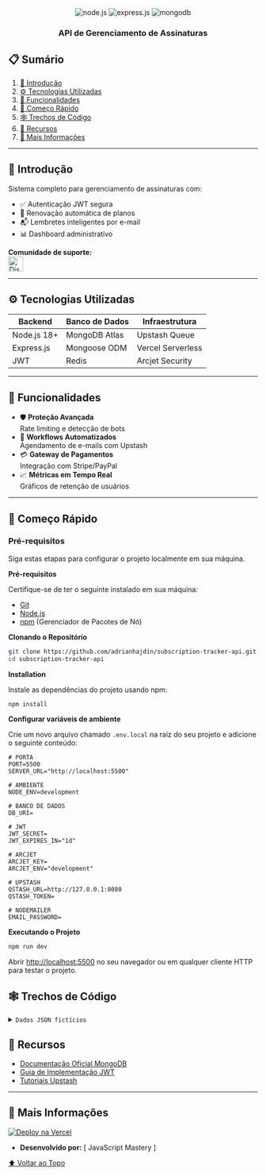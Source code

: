 <div align="center">
  <div>
    <img src="https://img.shields.io/badge/node.js-339933?style=for-the-badge&logo=Node.js&logoColor=white" alt="node.js" />
    <img src="https://img.shields.io/badge/express.js-000000?style=for-the-badge&logo=express&logoColor=white" alt="express.js" />
    <img src="https://img.shields.io/badge/-MongoDB-13aa52?style=for-the-badge&logo=mongodb&logoColor=white" alt="mongodb" />
  </div>

  <h3 align="center">API de Gerenciamento de Assinaturas</h3>
</div>

## 📋 Sumário
1. [🤖 Introdução](#introdução)  
2. [⚙️ Tecnologias Utilizadas](#tecnologias-utilizadas)  
3. [🔋 Funcionalidades](#funcionalidades)  
4. [🤸 Começo Rápido](#começo-rápido)  
5. [🕸️ Trechos de Código](#trechos-de-código)  
6. [🔗 Recursos](#recursos)  
7. [🚀 Mais Informações](#mais-informações)  

---

## 🤖 Introdução <a name="introdução"></a>
Sistema completo para gerenciamento de assinaturas com:
- ✅ Autenticação JWT segura  
- 🔄 Renovação automática de planos  
- 📬 Lembretes inteligentes por e-mail  
- 📊 Dashboard administrativo  

**Comunidade de suporte:**  
<a href="https://discord.com/invite/n6EdbFJ" target="_blank">
  <img src="https://github.com/sujatagunale/EasyRead/assets/151519281/618f4872-1e10-42da-8213-1d69e486d02e" alt="Discord" height="30"/>
</a>

---

## ⚙️ Tecnologias Utilizadas <a name="tecnologias-utilizadas"></a>
| Backend         | Banco de Dados  | Infraestrutura   |
|-----------------|-----------------|------------------|
| Node.js 18+     | MongoDB Atlas   | Upstash Queue    |
| Express.js      | Mongoose ODM    | Vercel Serverless|
| JWT             | Redis           | Arcjet Security  |

---

## 🔋 Funcionalidades <a name="funcionalidades"></a>
- 🛡️ **Proteção Avançada**  
  Rate limiting e detecção de bots
- 🔄 **Workflows Automatizados**  
  Agendamento de e-mails com Upstash
- 💳 **Gateway de Pagamentos**  
  Integração com Stripe/PayPal
- 📈 **Métricas em Tempo Real**  
  Gráficos de retenção de usuários

---

## 🤸 Começo Rápido <a name="começo-rápido"></a>

### Pré-requisitos

Siga estas etapas para configurar o projeto localmente em sua máquina.

**Pré-requisitos**

Certifique-se de ter o seguinte instalado em sua máquina:

- [Git](https://git-scm.com/)
- [Node.js](https://nodejs.org/en)
- [npm](https://www.npmjs.com/) (Gerenciador de Pacotes de Nó)

**Clonando o Repositório**

```bash
git clone https://github.com/adrianhajdin/subscription-tracker-api.git
cd subscription-tracker-api
```

**Installation**

Instale as dependências do projeto usando npm:

```bash
npm install
```


**Configurar variáveis ​​de ambiente**

Crie um novo arquivo chamado `.env.local` na raiz do seu projeto e adicione o seguinte conteúdo:

```env
# PORTA
PORT=5500
SERVER_URL="http://localhost:5500"

# AMBIENTE
NODE_ENV=development

# BANCO DE DADOS
DB_URI=

# JWT
JWT_SECRET=
JWT_EXPIRES_IN="1d"

# ARCJET
ARCJET_KEY=
ARCJET_ENV="development"

# UPSTASH
QSTASH_URL=http://127.0.0.1:8080
QSTASH_TOKEN=

# NODEMAILER
EMAIL_PASSWORD=
```

**Executando o Projeto**

```bash
npm run dev
```

Abrir [http://localhost:5500](http://localhost:5500) no seu navegador ou em qualquer cliente HTTP para testar o projeto.

## <a name="snippets">🕸️ Trechos de Código </a>

<details>
<summary><code>Dados JSON fictícios</code></summary>

```json
{
  "name": "Javascript Mastery Elite Membership",
  "price": 139.00,
  "currency": "USD",
  "frequency": "monthly",
  "category": "Entertainment",
  "startDate": "2025-01-20T00:00:00.000Z",
  "paymentMethod": "Credit Card"
}
```

</details>


## 🔗 Recursos <a name="recursos"></a>

- [Documentação Oficial MongoDB](https://www.mongodb.com/docs/)  
- [Guia de Implementação JWT](https://jwt.io/introduction)  
- [Tutoriais Upstash](https://upstash.com/docs)  

---

## 🚀 Mais Informações <a name="mais-informações"></a>

[![Deploy na Vercel](https://subscription-ecru-phi.vercel.app/)](https://subscription-ecru-phi.vercel.app/)  

* **Desenvolvido por:** [ JavaScript Mastery ]   


[⬆️ Voltar ao Topo](#sumário)